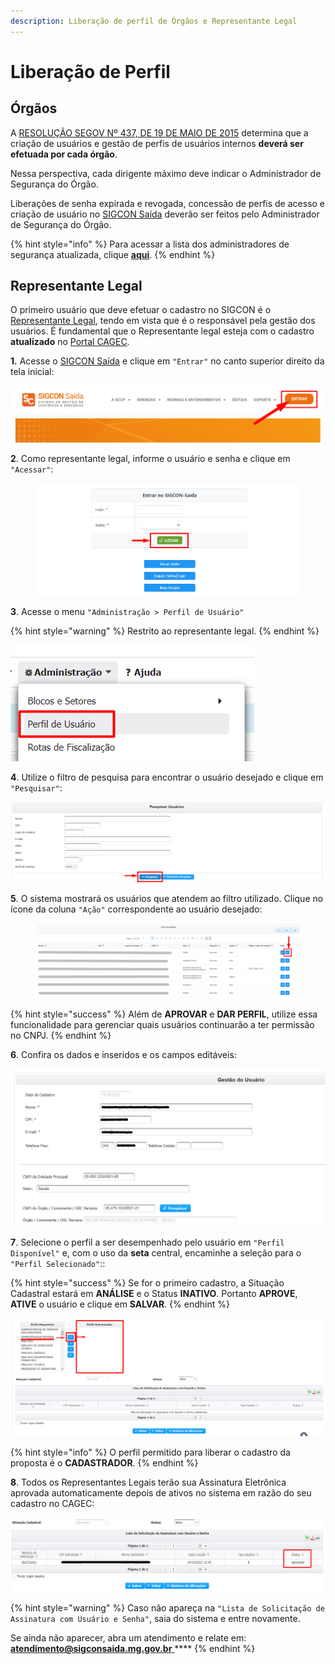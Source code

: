 ```yaml
---
description: Liberação de perfil de Órgãos e Representante Legal
---
```


# Liberação de Perfil

## Órgãos

A [RESOLUÇÃO SEGOV Nº 437, DE 19 DE MAIO DE 2015](http://atendimento.sigconsaida.mg.gov.br/a/tickets/saida.convenios.mg.gov.br/images/resolucoes/resolucao\_segov\_437\_2015\_modulo\_seguranca\_sigcon.pdf) determina que a criação de usuários e gestão de perfis de usuários internos **deverá ser efetuada por cada órgão**.

Nessa perspectiva, cada dirigente máximo deve indicar o Administrador de Segurança do Órgão.&#x20;

Liberações de senha expirada e revogada, concessão de perfis de acesso e criação de usuário no [SIGCON Saída](https://sigconsaida.mg.gov.br/) deverão ser feitos pelo Administrador de Segurança do Órgão.

{% hint style="info" %}
Para acessar a lista dos administradores de segurança atualizada, clique [**aqui**](https://sigconsaida.mg.gov.br/suporte-administradores-de-seguranca/).
{% endhint %}

## Representante Legal

O primeiro usuário que deve efetuar o cadastro no SIGCON é o [Representante Legal](problemas-com-a-senha.md#representante-legal), tendo em vista que é o responsável pela gestão dos usuários. É fundamental que o Representante legal esteja com o cadastro **atualizado** no [Portal CAGEC](https://www.portalcagec.mg.gov.br/).&#x20;

**1.** Acesse o [SIGCON Saída](https://sigconsaida.mg.gov.br/) e clique em `"Entrar"` no canto superior direito da tela inicial:

![](<../.gitbook/assets/image (316).png>)

**2**. Como representante legal, informe o usuário e senha e clique em `"Acessar"`:

<figure><img src="../.gitbook/assets/image (3) (2).png" alt=""><figcaption></figcaption></figure>

**3**. Acesse o menu `"Administração > Perfil de Usuário"`

{% hint style="warning" %}
Restrito ao representante legal.
{% endhint %}

![](<../.gitbook/assets/image (88).png>)

**4**. Utilize o filtro de pesquisa para encontrar o usuário desejado e clique em `"Pesquisar"`:

![](<../.gitbook/assets/6 (5).png>)

**5**. O sistema mostrará os usuários que atendem ao filtro utilizado. Clique no ícone da coluna `"Ação"` correspondente ao usuário desejado:

<figure><img src="../.gitbook/assets/image (13) (2).png" alt=""><figcaption></figcaption></figure>

{% hint style="success" %}
Além de **APROVAR** e **DAR PERFIL**, utilize essa funcionalidade para gerenciar quais  usuários continuarão a ter permissão no CNPJ.&#x20;
{% endhint %}

**6**. Confira os dados e inseridos e os campos editáveis:

![](<../.gitbook/assets/image (253).png>)

**7**. Selecione o perfil a ser desempenhado pelo usuário em `"Perfil Disponível"` e, com o uso da **seta** central, encaminhe a seleção para o `"Perfil Selecionado"`::

{% hint style="success" %}
Se for o primeiro cadastro, a Situação Cadastral estará em **ANÁLISE** e o Status **INATIVO**. Portanto **APROVE**, **ATIVE** o usuário e clique em **SALVAR**.
{% endhint %}

![](../.gitbook/assets/9.png)

{% hint style="info" %}
O perfil permitido para liberar o cadastro da proposta é o **CADASTRADOR**.&#x20;
{% endhint %}

**8**. Todos os Representantes Legais terão sua Assinatura Eletrônica aprovada automaticamente depois de ativos no sistema em razão do seu cadastro no CAGEC:

![](../.gitbook/assets/10.png)

{% hint style="warning" %}
Caso não apareça na `"Lista de Solicitação de Assinatura com Usuário e Senha"`, saia do sistema e entre novamente.&#x20;

Se ainda não aparecer, abra um atendimento e relate em: [**atendimento@sigconsaida.mg.gov.br** ](mailto:atendimento@sigconsaida.mg.gov.br)****
{% endhint %}
